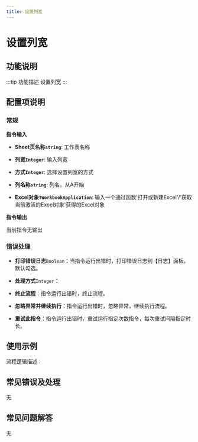 ```yaml
---
title: 设置列宽
---
```


# 设置列宽

## 功能说明

:::tip 功能描述
设置列宽
:::

## 配置项说明

### 常规

**指令输入**

- **Sheet页名称`string`**: 工作表名称

- **列宽`Integer`**: 输入列宽

- **方式`Integer`**: 选择设置列宽的方式

- **列名称`string`**: 列名。从A开始

- **Excel对象`TWorkbookApplication`**: 输入一个通过函数'打开或新建Excel'/'获取当前激活的Excel对象'获得的Excel对象


**指令输出**

当前指令无输出

### 错误处理

- **打印错误日志**`Boolean`：当指令运行出错时，打印错误日志到【日志】面板。默认勾选。

- **处理方式**`Integer`：

 - **终止流程**：指令运行出错时，终止流程。

 - **忽略异常并继续执行**：指令运行出错时，忽略异常，继续执行流程。

 - **重试此指令**：指令运行出错时，重试运行指定次数指令，每次重试间隔指定时长。

## 使用示例

流程逻辑描述：

## 常见错误及处理

无

## 常见问题解答

无

